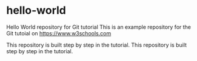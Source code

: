 # hello-world

Hello World repository for Git tutorial
This is an example repository for the Git tutoial on https://www.w3schools.com


This repository is built step by step in the tutorial.
This repository is built step by step in the tutorial.
